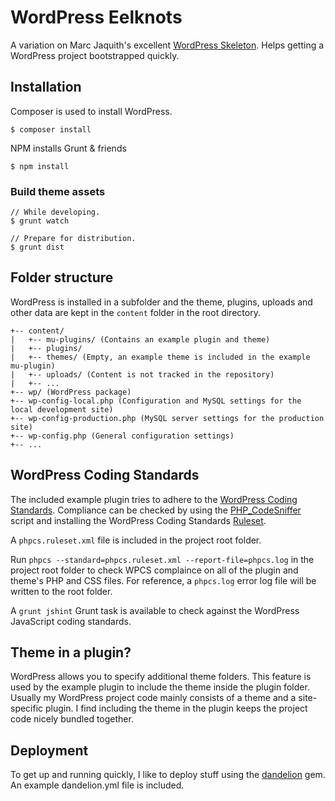 # WordPress Eelknots

A variation on Marc Jaquith's excellent [WordPress Skeleton](https://github.com/markjaquith/WordPress-Skeleton). Helps getting a WordPress project bootstrapped quickly.

## Installation

Composer is used to install WordPress.

```
$ composer install
```

NPM installs Grunt & friends

```
$ npm install
```
### Build theme assets
```
// While developing.
$ grunt watch

// Prepare for distribution.
$ grunt dist
```

## Folder structure

WordPress is installed in a subfolder and the theme, plugins, uploads and other data are kept in the `content` folder in the root directory.


```
+-- content/
|   +-- mu-plugins/ (Contains an example plugin and theme)
|   +-- plugins/
|   +-- themes/ (Empty, an example theme is included in the example mu-plugin)
|   +-- uploads/ (Content is not tracked in the repository)
|   +-- ...
+-- wp/ (WordPress package)
+-- wp-config-local.php (Configuration and MySQL settings for the local development site)
+-- wp-config-production.php (MySQL server settings for the production site)
+-- wp-config.php (General configuration settings)
+-- ...
```

## WordPress Coding Standards

The included example plugin tries to adhere to the [WordPress Coding Standards](https://codex.wordpress.org/WordPress_Coding_Standards). Compliance can be checked by using the [PHP_CodeSniffer](https://github.com/squizlabs/PHP_CodeSniffer) script and installing the WordPress Coding Standards [Ruleset](https://codex.wordpress.org/WordPress_Coding_Standards).

A `phpcs.ruleset.xml` file is included in the project root folder.

Run `phpcs --standard=phpcs.ruleset.xml --report-file=phpcs.log` in the project root folder to check WPCS complaince on all of the plugin and theme's PHP and CSS files. For reference, a `phpcs.log` error log file will be written to the root folder.

A `grunt jshint` Grunt task is available to check against the WordPress JavaScript coding standards.

## Theme in a plugin?

WordPress allows you to specify additional theme folders. This feature is used by the example plugin to include the theme inside the plugin folder. Usually my WordPress project code mainly consists of a theme and a site-specific plugin. I find including the theme in the plugin keeps the project code nicely bundled together.

## Deployment

To get up and running quickly, I like to deploy stuff using the [dandelion](https://github.com/scttnlsn/dandelion) gem. An example dandelion.yml file is included.
